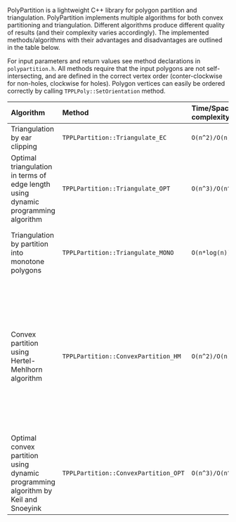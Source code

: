 PolyPartition is a lightweight C++ library for polygon partition and triangulation. PolyPartition implements multiple algorithms for both convex partitioning and triangulation. Different algorithms produce different quality of results (and their complexity varies accordingly). The implemented methods/algorithms with their advantages and disadvantages are outlined in the table below.

For input parameters and return values see method declarations in `polypartition.h`. All methods require that the input polygons are not self-intersecting, and are defined in the correct vertex order (conter-clockwise for non-holes, clockwise for holes). Polygon vertices can easily be ordered correctly by calling `TPPLPoly::SetOrientation` method.

| **Algorithm** | **Method** | **Time/Space complexity** | **Supports holes** | **Quality of solution** | **ExampleImage** |
|:--------------|:-----------|:--------------------------|:-------------------|:------------------------|:-----------------|
| Triangulation by ear clipping | `TPPLPartition::Triangulate_EC` | `O(n^2)/O(n)` | Yes, by calling `TPPLPartition::RemoveHoles` | Satisfactory in most cases | ![https://web.archive.org/web/20150429204637/http://polypartition.googlecode.com/svn/trunk/images/tri_ec.png](https://web.archive.org/web/20150429204637/http://polypartition.googlecode.com/svn/trunk/images/tri_ec.png) |
| Optimal triangulation in terms of edge length using dynamic programming algorithm | `TPPLPartition::Triangulate_OPT` | `O(n^3)/O(n^2)` | No. You could call `TPPLPartition::RemoveHoles` prior to calling `TPPLPartition::Triangulate_OPT`, but the solution would no longer be optimal, thus defeating the purpose | Optimal in terms of minimal edge length | ![https://web.archive.org/web/20150429204802/http://polypartition.googlecode.com/svn/trunk/images/tri_opt.png](https://web.archive.org/web/20150429204802/http://polypartition.googlecode.com/svn/trunk/images/tri_opt.png) |
| Triangulation by partition into monotone polygons | `TPPLPartition::Triangulate_MONO` | `O(n*log(n))/O(n)` | Yes, by design | Poor. Many thin triangles are created in most cases | ![https://web.archive.org/web/20150429204727/http://polypartition.googlecode.com/svn/trunk/images/tri_mono.png](https://web.archive.org/web/20150429204727/http://polypartition.googlecode.com/svn/trunk/images/tri_mono.png) |
| Convex partition using Hertel-Mehlhorn algorithm | `TPPLPartition::ConvexPartition_HM` | `O(n^2)/O(n)` | Yes, by calling `TPPLPartition::RemoveHoles` | At most four times the minimum number of convex polygons is created. However, in practice it works much better than that and often gives optimal partition | ![https://web.archive.org/web/20150429204859/http://polypartition.googlecode.com/svn/trunk/images/conv_hm.png](https://web.archive.org/web/20150429204859/http://polypartition.googlecode.com/svn/trunk/images/conv_hm.png) |
| Optimal convex partition using dynamic programming algorithm by Keil and Snoeyink | `TPPLPartition::ConvexPartition_OPT` | `O(n^3)/O(n^3)` | No. You could call `TPPLPartition::RemoveHoles` prior to calling `TPPLPartition::Triangulate_OPT`, but the solution would no longer be optimal, thus defeating the purpose | Optimal. A minimum number of convex polygons is produced | ![https://web.archive.org/web/20150429205050/http://polypartition.googlecode.com/svn/trunk/images/conv_opt.png](https://web.archive.org/web/20150429205050/http://polypartition.googlecode.com/svn/trunk/images/conv_opt.png) |

